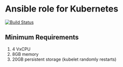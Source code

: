 # Ansible role for Kubernetes

[![Build Status][travisci-badge]][travisci]

## Minimum Requirements

1) 4 VxCPU
2) 8GB memory
3) 20GB persistent storage (kubelet randomly restarts)

<!-- Links Referenced -->

[travisci]:             https://travis-ci.org/govcloud/ansible-role-kubernetes
[travisci-badge]:       https://travis-ci.org/govcloud/ansible-role-kubernetes.png?branch=master
